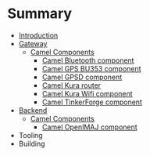 # Summary

* [Introduction](README.md)
* [Gateway](gateway/index.md)
   * [Camel Components](gateway/camel_components/index.md)
       * [Camel Bluetooth component](gateway/camel_components/camel_bluetooth_component.md)
       * [Camel GPS BU353 component](gateway/camel_components/camel_gps_bu353_component.md)
       * [Camel GPSD component](gateway/camel_components/camel_gpsd_component.md)
       * [Camel Kura router](gateway/camel_components/camel_kura_router.md)
       * [Camel Kura Wifi component](gateway/camel_components/camel_kura_wifi_component.md)
       * [Camel TinkerForge component](gateway/camel_components/camel_tinkerforge_component.md)
* [Backend](backend/index.md)
   * [Camel Components](backend/camel_components/index.md)
       * [Camel OpenIMAJ component](backend/camel_components/camel_openimaj_component.md)
* Tooling
* Building

